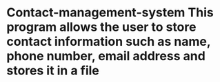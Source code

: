 # Contact-management-system This program allows the user to store contact information such as name, phone number, email address and stores it in a file 
